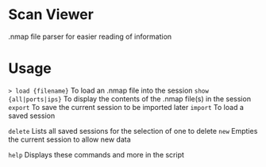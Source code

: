 # Scan Viewer

.nmap file parser for easier reading of information

# Usage

`> load {filename}` To load an .nmap file into the session
`show {all|ports|ips}` To display the contents of the .nmap file(s) in the session
`export` To save the current session to be imported later
`import` To load a saved session

`delete` Lists all saved sessions for the selection of one to delete
`new` Empties the current session to allow new data

`help` Displays these commands and more in the script